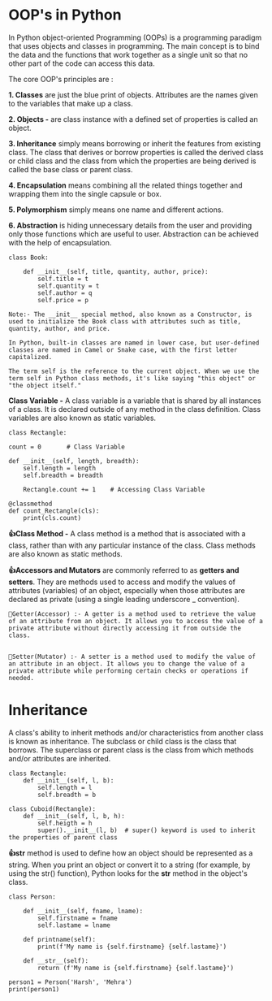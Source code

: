 # OOP's in Python
In Python object-oriented Programming (OOPs) is a programming paradigm that uses objects and classes in programming. The main concept is to bind the data and the functions that work together as a single unit so that no other part of the code can access this data.

The core OOP's principles are :

**1. Classes** are just the blue print of objects. Attributes are the names given to the variables that make up a class.

**2. Objects -** are class instance with a defined set of properties is called an object.

**3. Inheritance** simply means borrowing or inherit the features from existing class. The class that derives or borrow properties is called the derived class or child class and the class from which the properties are being derived is called the base class or parent class.

**4. Encapsulation**  means combining all the related things together and wrapping them into the single capsule or box. 

**5. Polymorphism** simply means one name and different actions.

**6. Abstraction** is hiding unnecessary details from the user and providing only those functions which are useful to user. Abstraction can be achieved with the help of encapsulation.

    class Book:
        
        def __init__(self, title, quantity, author, price):
            self.title = t
            self.quantity = t
            self.author = q
            self.price = p
    
    Note:- The __init__ special method, also known as a Constructor, is used to initialize the Book class with attributes such as title, quantity, author, and price.

    In Python, built-in classes are named in lower case, but user-defined classes are named in Camel or Snake case, with the first letter capitalized.

    The term self is the reference to the current object. When we use the term self in Python class methods, it's like saying "this object" or "the object itself."

**Class Variable -** A class variable is a variable that is shared by all instances of a class. It is declared outside of any method in the class definition. Class variables are also known as static variables.

    class Rectangle:

    count = 0       # Class Variable

    def __init__(self, length, breadth):
        self.length = length
        self.breadth = breadth

        Rectangle.count += 1    # Accessing Class Variable
    
    @classmethod
    def count_Rectangle(cls):
        print(cls.count)

**👍Class Method -** A class method is a method that is associated with a class, rather than with any particular instance of the class. Class methods are also known as static methods.

**👍Accessors and Mutators** are commonly  referred to as **getters and setters**.  They are methods used to access and modify the values of attributes (variables) of an object, especially when those attributes are declared as private (using a single leading underscore _ convention).

    🔸Getter(Accessor) :- A getter is a method used to retrieve the value of an attribute from an object. It allows you to access the value of a private attribute without directly accessing it from outside the class. 


    🔸Setter(Mutator) :- A setter is a method used to modify the value of an attribute in an object. It allows you to change the value of a private attribute while performing certain checks or operations if needed.

# Inheritance
A class's ability to inherit methods and/or characteristics from another class is known as inheritance. The subclass or child class is the class that borrows. The superclass or parent class is the class from which methods and/or attributes are inherited.

    class Rectangle:
        def __init__(self, l, b):
            self.length = l
            self.breadth = b

    class Cuboid(Rectangle):
        def __init__(self, l, b, h):
            self.heigth = h
            super().__init__(l, b)  # super() keyword is used to inherit the properties of parent class

**👍__str__** method is used to define how an object should be represented as a string. When you print an object or convert it to a string (for example, by using the str() function), Python looks for the __str__ method in the object's class.

    class Person:

        def __init__(self, fname, lname):
            self.firstname = fname
            self.lastame = lname

        def printname(self):
            print(f'My name is {self.firstname} {self.lastame}')

        def __str__(self):
            return (f'My name is {self.firstname} {self.lastame}')

    person1 = Person('Harsh', 'Mehra')
    print(person1)